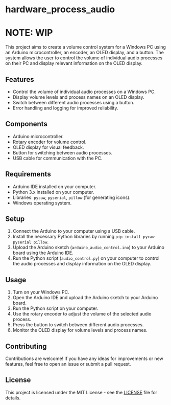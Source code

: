 # hardware_process_audio

# NOTE: WIP

This project aims to create a volume control system for a Windows PC using an Arduino microcontroller, an encoder, an OLED display, and a button. The system allows the user to control the volume of individual audio processes on their PC and display relevant information on the OLED display.

## Features

- Control the volume of individual audio processes on a Windows PC.
- Display volume levels and process names on an OLED display.
- Switch between different audio processes using a button.
- Error handling and logging for improved reliability.

## Components

- Arduino microcontroller.
- Rotary encoder for volume control.
- OLED display for visual feedback.
- Button for switching between audio processes.
- USB cable for communication with the PC.

## Requirements

- Arduino IDE installed on your computer.
- Python 3.x installed on your computer.
- Libraries: `pycaw`, `pyserial`, `pillow` (for generating icons).
- Windows operating system.

## Setup

1. Connect the Arduino to your computer using a USB cable.
2. Install the necessary Python libraries by running `pip install pycaw pyserial pillow`.
3. Upload the Arduino sketch (`arduino_audio_control.ino`) to your Arduino board using the Arduino IDE.
4. Run the Python script (`audio_control.py`) on your computer to control the audio processes and display information on the OLED display.

## Usage

1. Turn on your Windows PC.
2. Open the Arduino IDE and upload the Arduino sketch to your Arduino board.
3. Run the Python script on your computer.
4. Use the rotary encoder to adjust the volume of the selected audio process.
5. Press the button to switch between different audio processes.
6. Monitor the OLED display for volume levels and process names.

## Contributing

Contributions are welcome! If you have any ideas for improvements or new features, feel free to open an issue or submit a pull request.

## License

This project is licensed under the MIT License - see the [LICENSE](LICENSE) file for details.
